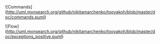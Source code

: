 ![Commands]
(http://uml.mvnsearch.org/github/nikitamarchenko/tooyakoh/blob/master/doc/commands.puml)

![Flow]
(http://uml.mvnsearch.org/github/nikitamarchenko/tooyakoh/blob/master/doc/exceptions_positive.puml)
